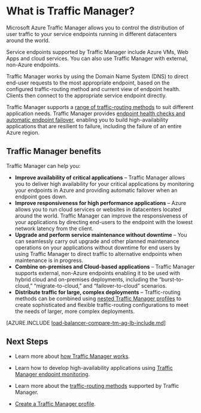 ﻿<properties 
   pageTitle="What is Traffic Manager | Microsoft Azure"
   description="This article will help you understand what Traffic Manager is, and whether it is the right traffic routing choice for your application"
   services="traffic-manager"
   documentationCenter=""
   authors="sdwheeler"
   manager="carmonm"
   editor="tysonn" />
<tags 
   ms.service="traffic-manager"
   ms.devlang="na"
   ms.topic="article"
   ms.tgt_pltfrm="na"
   ms.workload="infrastructure-services"
   ms.date="06/09/2016"
   ms.author="sewhee" />

# What is Traffic Manager?

Microsoft Azure Traffic Manager allows you to control the distribution of user traffic to your service endpoints running in different datacenters around the world.

Service endpoints supported by Traffic Manager include Azure VMs, Web Apps and cloud services. You can also use Traffic Manager with external, non-Azure endpoints.

Traffic Manager works by using the Domain Name System (DNS) to direct end-user requests to the most appropriate endpoint, based on the configured traffic-routing method and current view of endpoint health.  Clients then connect to the appropriate service endpoint directly.

Traffic Manager supports a [range of traffic-routing methods](traffic-manager-routing-methods.md) to suit different application needs.  Traffic Manager provides [endpoint health checks and automatic endpoint failover](traffic-manager-monitoring.md), enabling you to build high-availability applications that are resilient to failure, including the failure of an entire Azure region.

## Traffic Manager benefits

Traffic Manager can help you:

- **Improve availability of critical applications** – Traffic Manager allows you to deliver high availability for your critical applications by monitoring your endpoints in Azure and providing automatic failover when an endpoint goes down.
- **Improve responsiveness for high performance applications** – Azure allows you to run cloud services or websites in datacenters located around the world. Traffic Manager can improve the responsiveness of your applications by directing end-users to the endpoint with the lowest network latency from the client.
- **Upgrade and perform service maintenance without downtime** – You can seamlessly carry out upgrade and other planned maintenance operations on your applications without downtime for end users by using Traffic Manager to direct traffic to alternative endpoints when maintenance is in progress.
- **Combine on-premises and Cloud-based applications** – Traffic Manager supports external, non-Azure endpoints enabling it to be used with hybrid cloud and on-premises deployments, including the “burst-to-cloud,” “migrate-to-cloud,” and “failover-to-cloud” scenarios.
- **Distribute traffic for large, complex deployments** – Traffic-routing methods can be combined using [nested Traffic Manager profiles](traffic-manager-nested-profiles.md) to create sophisticated and flexible traffic-routing configurations to meet the needs of larger, more complex deployments. 

[AZURE.INCLUDE [load-balancer-compare-tm-ag-lb-include.md](../../includes/load-balancer-compare-tm-ag-lb-include.md)]

## Next Steps

- Learn more about [how Traffic Manager works](traffic-manager-how-traffic-manager-works.md).

- Learn how to develop high-availability applications using [Traffic Manager endpoint monitoring](traffic-manager-monitoring.md).

- Learn more about the [traffic-routing methods](traffic-manager-routing-methods.md) supported by Traffic Manager.

- [Create a Traffic Manager profile](traffic-manager-manage-profiles.md).
 
